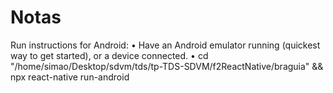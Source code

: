 # Notas

 Run instructions for Android:
    • Have an Android emulator running (quickest way to get started), or a device connected.
    • cd "/home/simao/Desktop/sdvm/tds/tp-TDS-SDVM/f2ReactNative/braguia" && npx react-native run-android
  
